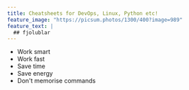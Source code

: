 ```yaml
---
title: Cheatsheets for DevOps, Linux, Python etc!
feature_image: "https://picsum.photos/1300/400?image=989"
feature_text: |
  ## fjolublar
---
```


* Work smart
* Work fast
* Save time
* Save energy
* Don't memorise commands
